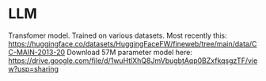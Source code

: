 # LLM
Transfomer model. Trained on various datasets. Most recently this: https://huggingface.co/datasets/HuggingFaceFW/fineweb/tree/main/data/CC-MAIN-2013-20
Download 57M parameter model here: https://drive.google.com/file/d/1wuHtlXhQ8JmVbugbtAqp0BZxfkqsgzTF/view?usp=sharing
